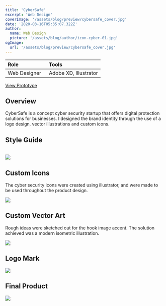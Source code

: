 ```yaml
---
title: 'CyberSafe'
excerpt: 'Web Design'
coverImage: '/assets/blog/preview/cybersafe_cover.jpg'
date: '2020-03-16T05:35:07.322Z'
author:
  name: Web Design
  picture: '/assets/blog/author/icon-cyber-01.jpg'
ogImage:
  url: '/assets/blog/preview/cybersafe_cover.jpg'
---
```

| Role   | Tools    | 
| :----- | :------- |
| Web Designer  &nbsp;| Adobe XD, Illustrator |

[View Prototype](https://xd.adobe.com/view/ac5daf3d-9e51-40b8-916b-b794bc33c408-f90e/?fullscreen) 

## Overview

CyberSafe is a concept cyber security startup that offers digital protection solutions for businesses. I designed the brand identity through the use of a logo design, vector illustrations and custom icons. 

## Style Guide
<br>
<img src="/assets/blog/project-content/styleguide_cyber.jpg" onerror="this.onerror=null; this.src='/assets/blog/project-content/styleguide_cyber.jpg'">

## Custom Icons

The cyber security icons were created using illustrator, and were made to be used throughout the product design. 

<img src="/assets/blog/project-content/custom_icons_cybersecurity.jpg" onerror="this.onerror=null; this.src='/assets/blog/project-content/custom_icons_cybersecurity.jpg'">

## Custom Vector Art

Rough ideas were sketched out for the hook image accent. The solution achieved was a modern isometric illustration. 

<img src="/assets/blog/project-content/custom_vector.jpg" onerror="this.onerror=null; this.src='/assets/blog/project-content/custom_vector.jpg'">

## Logo Mark

<img src="/assets/blog/project-content/cybersafelogo.jpg" onerror="this.onerror=null; this.src='/assets/blog/project-content/cybersafelogo.jpg'">

## Final Product

<img src="/assets/blog/project-content/cybersecurity_mockup.jpg" onerror="this.onerror=null; this.src='/assets/blog/project-content/cybersecurity_mockup.jpg'">


